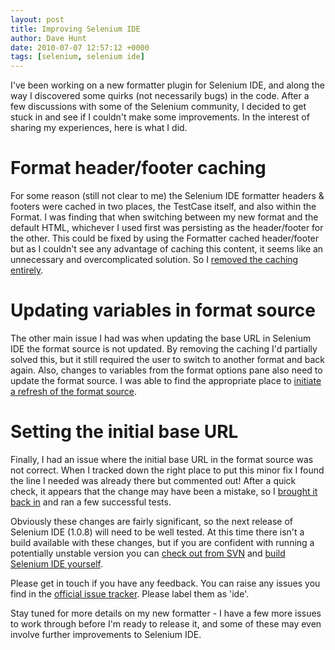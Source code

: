 ```yaml
---
layout: post
title: Improving Selenium IDE
author: Dave Hunt
date: 2010-07-07 12:57:12 +0000
tags: [selenium, selenium ide]
---
```

I've been working on a new formatter plugin for Selenium IDE, and along the way
I discovered some quirks (not necessarily bugs) in the code. After a few
discussions with some of the Selenium community, I decided to get stuck in and
see if I couldn't make some improvements. In the interest of sharing my
experiences, here is what I did.<!--more-->

# Format header/footer caching

For some reason (still not clear to me) the Selenium IDE formatter headers &
footers were cached in two places, the TestCase itself, and also within the
Format. I was finding that when switching between my new format and the default
HTML, whichever I used first was persisting as the header/footer for the other.
This could be fixed by using the Formatter cached header/footer but as I
couldn't see any advantage of caching this content, it seems like an unnecessary
and overcomplicated solution. So I
[removed the caching entirely](http://code.google.com/p/selenium/source/detail?r=9275).

# Updating variables in format source

The other main issue I had was when updating the base URL in Selenium IDE the
format source is not updated. By removing the caching I'd partially solved this,
but it still required the user to switch to another format and back again. Also,
changes to variables from the format options pane also need to update the format
source. I was able to find the appropriate place to
[initiate a refresh of the format source](http://code.google.com/p/selenium/source/detail?r=9276).

# Setting the initial base URL

Finally, I had an issue where the initial base URL in the format source was not
correct. When I tracked down the right place to put this minor fix I found the
line I needed was already there but commented out! After a quick check, it
appears that the change may have been a mistake, so I
[brought it back in](http://code.google.com/p/selenium/source/detail?r=9277) and
ran a few successful tests.

Obviously these changes are fairly significant, so the next release of Selenium
IDE (1.0.8) will need to be well tested. At this time there isn't a build
available with these changes, but if you are confident with running a
potentially unstable version you can
[check out from SVN](http://code.google.com/p/selenium/source/checkout) and
[build Selenium IDE yourself](http://code.google.com/p/selenium/wiki/BuildingSeIDE).

Please get in touch if you have any feedback. You can raise any issues you find
in the [official issue tracker](http://code.google.com/p/selenium/issues/list).
Please label them as 'ide'.

Stay tuned for more details on my new formatter - I have a few more issues to
work through before I'm ready to release it, and some of these may even involve
further improvements to Selenium IDE.
